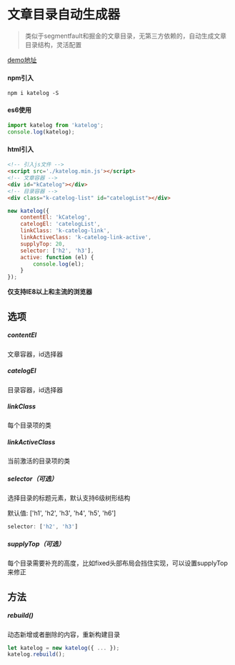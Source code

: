 # 文章目录自动生成器

> 类似于segmentfault和掘金的文章目录，无第三方依赖的，自动生成文章目录结构，灵活配置

[demo地址](https://kelen.github.io/katelog/dist/index.html)

#### npm引入

```
npm i katelog -S
```

#### es6使用
```javascript
import katelog from 'katelog';
console.log(katelog);
```

#### html引入

``` html
<!-- 引入js文件 -->
<script src='./katelog.min.js'></script>
<!-- 文章容器 -->
<div id="kCatelog"></div>
<!-- 目录容器 -->
<div class="k-catelog-list" id="catelogList"></div>
```

``` javascript
new katelog({
    contentEl: 'kCatelog',
    catelogEl: 'catelogList',
    linkClass: 'k-catelog-link',
    linkActiveClass: 'k-catelog-link-active',
    supplyTop: 20,
    selector: ['h2', 'h3'],
    active: function (el) {
        console.log(el);
    }
});
```

**仅支持IE8以上和主流的浏览器**

## 选项

##### contentEl

文章容器，id选择器

##### catelogEl

目录容器，id选择器

##### linkClass

每个目录项的类

##### linkActiveClass

当前激活的目录项的类

##### selector（可选）

选择目录的标题元素，默认支持6级树形结构

默认值: ['h1', 'h2', 'h3', 'h4', 'h5', 'h6']

```javascript
selector: ['h2', 'h3']
```

##### supplyTop（可选）

每个目录需要补充的高度，比如fixed头部布局会挡住实现，可以设置supplyTop来修正

## 方法

##### rebuild()

动态新增或者删除的内容，重新构建目录

```javascript
let katelog = new katelog({ ... });
katelog.rebuild();
```
